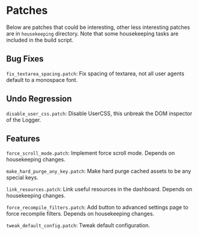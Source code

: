 # Patches

Below are patches that could be interesting, other less interesting patches
are in `housekeeping` directory. Note that some housekeeping tasks are
included in the build script.

## Bug Fixes

`fix_textarea_spacing.patch`: Fix spacing of textarea, not all user agents
default to a monospace font.

## Undo Regression

`disable_user_css.patch`: Disable UserCSS, this unbreak the DOM inspector of
the Logger.

## Features

`force_scroll_mode.patch`: Implement force scroll mode. Depends on housekeeping
changes.

`make_hard_purge_any_key.patch`: Make hard purge cached assets to be any
special keys.

`link_resources.patch`: Link useful resources in the dashboard. Depends on
housekeeping changes.

`force_recompile_filters.patch`: Add button to advanced settings page to force
recompile filters. Depends on housekeeping changes.

`tweak_default_config.patch`: Tweak default configuration.
